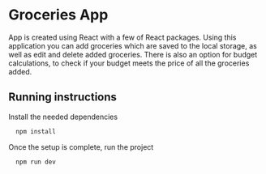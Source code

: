 # Groceries App

App is created using React with a few of React packages.
Using this application you can add groceries which are saved to the local storage, as well as edit and delete added groceries. There is also an option for budget calculations, to check if your budget meets the price of all the groceries added.

## Running instructions

Install the needed dependencies

```bash
  npm install
```

Once the setup is complete, run the project

```bash
  npm run dev
```
